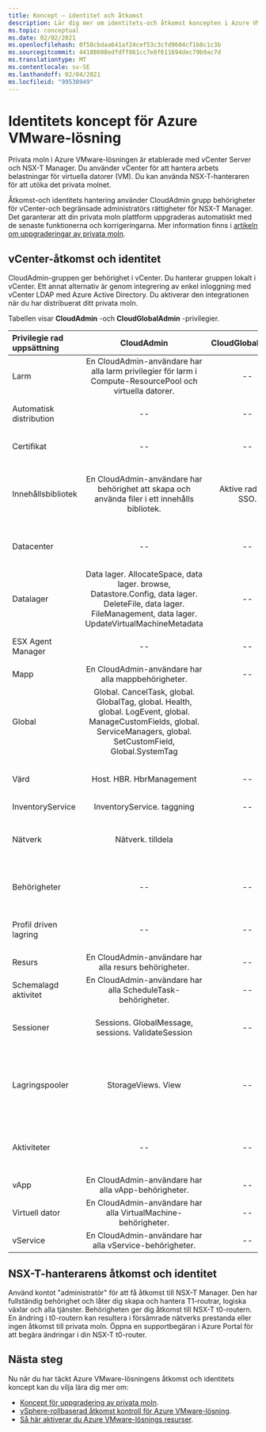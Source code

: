 ```yaml
---
title: Koncept – identitet och åtkomst
description: Lär dig mer om identitets-och åtkomst koncepten i Azure VMware-lösningen
ms.topic: conceptual
ms.date: 02/02/2021
ms.openlocfilehash: 0f58cbdaa641af24cef53c3cfd9604cf1b0c1c3b
ms.sourcegitcommit: 44188608edfdff861cc7e8f611694dec79b9ac7d
ms.translationtype: MT
ms.contentlocale: sv-SE
ms.lasthandoff: 02/04/2021
ms.locfileid: "99538949"
---
```

# <a name="azure-vmware-solution-identity-concepts"></a>Identitets koncept för Azure VMware-lösning

Privata moln i Azure VMware-lösningen är etablerade med vCenter Server och NSX-T Manager. Du använder vCenter för att hantera arbets belastningar för virtuella datorer (VM). Du kan använda NSX-T-hanteraren för att utöka det privata molnet.

Åtkomst-och identitets hantering använder CloudAdmin grupp behörigheter för vCenter-och begränsade administratörs rättigheter för NSX-T Manager. Det garanterar att din privata moln plattform uppgraderas automatiskt med de senaste funktionerna och korrigeringarna.  Mer information finns i [artikeln om uppgraderingar av privata moln][concepts-upgrades].

## <a name="vcenter-access-and-identity"></a>vCenter-åtkomst och identitet

CloudAdmin-gruppen ger behörighet i vCenter. Du hanterar gruppen lokalt i vCenter. Ett annat alternativ är genom integrering av enkel inloggning med vCenter LDAP med Azure Active Directory. Du aktiverar den integrationen när du har distribuerat ditt privata moln. 

Tabellen visar **CloudAdmin** -och **CloudGlobalAdmin** -privilegier.

|  Privilegie rad uppsättning           | CloudAdmin | CloudGlobalAdmin | Kommentar |
| :---                     |    :---:   |       :---:      |   :--:  |
|  Larm                  | En CloudAdmin-användare har alla larm privilegier för larm i Compute-ResourcePool och virtuella datorer.     |          --        |  -- |
|  Automatisk distribution             |  --  |        --        |  Microsoft hanterar värd hantering.  |
|  Certifikat            |  --  |        --       |  Microsoft certifikat hantering.  |
|  Innehållsbibliotek         | En CloudAdmin-användare har behörighet att skapa och använda filer i ett innehålls bibliotek.    |         Aktive rad med SSO.         |  Microsoft distribuerar filer i innehålls biblioteket till ESXi-värdar.  |
|  Datacenter              |  --  |        --          |  Microsoft utför alla data Center åtgärder.  |
|  Datalager               | Data lager. AllocateSpace, data lager. browse, Datastore.Config, data lager. DeleteFile, data lager. FileManagement, data lager. UpdateVirtualMachineMetadata     |    --    |   -- |
|  ESX Agent Manager       |  --  |         --       |  Microsoft utför alla åtgärder.  |
|  Mapp                  |  En CloudAdmin-användare har alla mappbehörigheter.     |  --  |  --  |
|  Global                  |  Global. CancelTask, global. GlobalTag, global. Health, global. LogEvent, global. ManageCustomFields, global. ServiceManagers, global. SetCustomField, Global.SystemTag         |                  |    |
|  Värd                    |  Host. HBR. HbrManagement      |        --          |  Microsoft utför alla andra värd åtgärder.  |
|  InventoryService        |  InventoryService. taggning      |        --          |  --  |
|  Nätverk                 |  Nätverk. tilldela    |                  |  Microsoft utför alla andra nätverks åtgärder.  |
|  Behörigheter             |  --  |        --       |  Microsoft gör alla behörigheter-åtgärder.  |
|  Profil driven lagring  |  --  |        --       |  Microsoft utför alla profil åtgärder.  |
|  Resurs                |  En CloudAdmin-användare har alla resurs behörigheter.        |      --       | --   |
|  Schemalagd aktivitet          |  En CloudAdmin-användare har alla ScheduleTask-behörigheter.   |   --   | -- |
|  Sessioner                |  Sessions. GlobalMessage, sessions. ValidateSession      |   --   |  Microsoft gör alla andra åtgärder i sessioner.  |
|  Lagringspooler           |  StorageViews. View   |        --          |  Microsoft gör alla andra lagrings visnings åtgärder (konfigurera tjänsten).  |
|  Aktiviteter                   |  --  |  --   |  Microsoft hanterar tillägg som hanterar aktiviteter.  |
|  vApp                    |  En CloudAdmin-användare har alla vApp-behörigheter.  |  --  |  --  |
|  Virtuell dator         |  En CloudAdmin-användare har alla VirtualMachine-behörigheter.  |  --  |  --  |
|  vService                |  En CloudAdmin-användare har alla vService-behörigheter.  |  --  |  --  |

## <a name="nsx-t-manager-access-and-identity"></a>NSX-T-hanterarens åtkomst och identitet

Använd kontot "administratör" för att få åtkomst till NSX-T Manager. Den har fullständig behörighet och låter dig skapa och hantera T1-routrar, logiska växlar och alla tjänster. Behörigheten ger dig åtkomst till NSX-T t0-routern. En ändring i t0-routern kan resultera i försämrade nätverks prestanda eller ingen åtkomst till privata moln. Öppna en supportbegäran i Azure Portal för att begära ändringar i din NSX-T t0-router.
  
## <a name="next-steps"></a>Nästa steg

Nu när du har täckt Azure VMware-lösningens åtkomst och identitets koncept kan du vilja lära dig mer om:

- [Koncept för uppgradering av privata moln](concepts-upgrades.md).
- [vSphere-rollbaserad åtkomst kontroll för Azure VMware-lösning](concepts-role-based-access-control.md).
- [Så här aktiverar du Azure VMware-lösnings resurser](enable-azure-vmware-solution.md).

<!-- LINKS - external -->

<!-- LINKS - internal -->
[concepts-upgrades]: ./concepts-upgrades.md